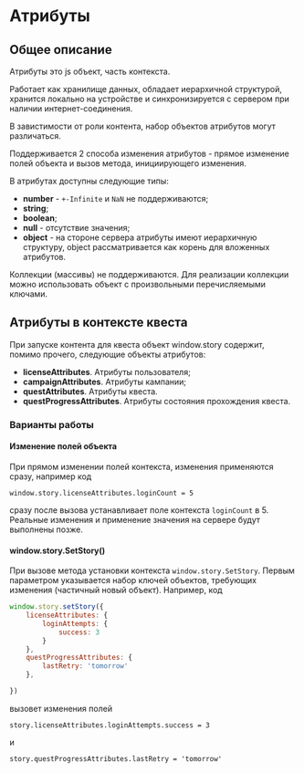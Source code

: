 
# Атрибуты

## Общее описание

Атрибуты это js объект, часть контекста.

Работает как хранилище данных, обладает иерархичной структурой, хранится локально на устройстве и синхронизируется с сервером при наличии интернет-соединения.

В завистимости от роли контента, набор объектов атрибутов могут различаться.

Поддерживается 2 способа изменения атрибутов - прямое изменение полей объекта и вызов метода, инициирующего изменения.

В атрибутах доступны следующие типы:

* **number** - `+-Infinite` и `NaN` не поддерживаются;
* **string**;
* **boolean**;
* **null** - отсутствие значения;
* **object** -  на стороне сервера атрибуты имеют иерархичную структуру, object рассматривается как корень для вложенных атрибутов.

Коллекции (массивы) не поддерживаются. Для реализации коллекции можно использовать объект с произвольными перечисляемыми ключами.

## Атрибуты в контексте квеста

При запуске контента для квеста объект window.story содержит, помимо прочего, следующие объекты атрибутов:

* **licenseAttributes**. Атрибуты пользователя;
* **campaignAttributes**. Атрибуты кампании;
* **questAttributes**. Атрибуты квеста.
* **questProgressAttributes**. Атрибуты состояния прохождения квеста.

### Варианты работы

#### Изменение полей объекта

При прямом изменении полей контекста, изменения применяются сразу, например код

`window.story.licenseAttributes.loginCount = 5`

сразу после вызова устанавливает поле контекста `loginCount` в 5. Реальные изменения и применение значения на сервере будут выполнены позже.

#### window.story.SetStory()

При вызове метода установки контекста `window.story.SetStory`.
Первым параметром указывается набор ключей объектов, требующих изменения (частичный новый объект). Например, код

```js
window.story.setStory({
    licenseAttributes: {
        loginAttempts: {
            success: 3
        }
    },
    questProgressAttributes: {
        lastRetry: 'tomorrow'
    },

})
```

вызовет изменения полей

`story.licenseAttributes.loginAttempts.success = 3`

 и

`story.questProgressAttributes.lastRetry = 'tomorrow'`